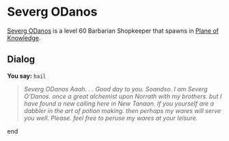 # Severg ODanos



[Severg ODanos](/npc/202141) is a level 60 Barbarian Shopkeeper that spawns in [Plane of Knowledge](/zone/202).





## Dialog


**You say:** `hail`




>*Severg ODanos Aaah. . . Good day to you. Soandso. I am Severg O'Danos. once a great alchemist upon Norrath with my brothers. but I have found a new calling here in New Tanaan. If you yourself are a dabbler in the art of potion making. then perhaps my wares will serve you well. Please. feel free to peruse my wares at your leisure.*

end